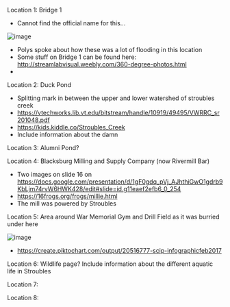 Location 1: Bridge 1
- Cannot find the official name for this...

![image](https://user-images.githubusercontent.com/92938154/161819651-cc6b5fe5-06bb-4c21-b7ef-322d629e9e5e.png)

- Polys spoke about how these was a lot of flooding in this location
- Some stuff on Bridge 1 can be found here: http://streamlabvisual.weebly.com/360-degree-photos.html
- 

Location 2: Duck Pond
- Splitting mark in between the upper and lower watershed of stroubles creek
- https://vtechworks.lib.vt.edu/bitstream/handle/10919/49495/VWRRC_sr201048.pdf
- https://kids.kiddle.co/Stroubles_Creek
- Include information about the damn

Location 3: Alumni Pond?

Location 4: Blacksburg Milling and Supply Company (now Rivermill Bar)
- Two images on slide 16 on https://docs.google.com/presentation/d/1gF0gdq_pVj_AJhthiGwO1gdrb9KbLjm74rvW6HWK428/edit#slide=id.g11eaef2efb6_0_254
- https://16frogs.org/frogs/millie.html
- The mill was powered by Stroubles

Location 5: Area around War Memorial Gym and Drill Field as it was burried under here

![image](https://user-images.githubusercontent.com/92938154/161821595-5dd6dca8-f810-4a89-b58b-391d9245eeab.png)

- https://create.piktochart.com/output/20516777-scip-infographicfeb2017

Location 6: Wildlife page? Include information about the different aquatic life in Stroubles

Location 7:

Location 8:

